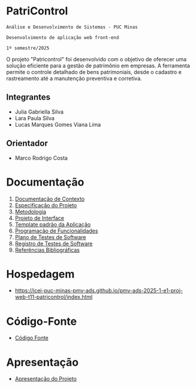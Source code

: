 # PatriControl 

`Análise e Desenvolvimento de Sistemas - PUC Minas`

`Desenvolvimento de aplicação web front-end`

`1º semestre/2025`

O projeto "Patricontrol" foi desenvolvido com o objetivo de oferecer uma solução eficiente para a gestão de patrimônio em empresas. A ferramenta permite o controle detalhado de bens patrimoniais, desde o cadastro e rastreamento até a manutenção preventiva e corretiva.

## Integrantes

* Julia Gabriella Silva
* Lara Paula Silva
* Lucas Marques Gomes Viana Lima

## Orientador

* Marco Rodrigo Costa 

# Documentação

<ol>
<li><a href="documentos/01-Documentação de Contexto.md"> Documentação de Contexto</a></li>
<li><a href="documentos/02-Especificação do Projeto.md"> Especificação do Projeto</a></li>
<li><a href="documentos/03-Metodologia.md"> Metodologia</a></li>
<li><a href="documentos/04-Projeto de Interface.md"> Projeto de Interface</a></li>
<li><a href="documentos/05-Template padrão da Aplicação.md"> Template padrão da Aplicação</a></li>
<li><a href="documentos/06-Programação de Funcionalidades.md"> Programação de Funcionalidades</a></li>
<li><a href="documentos/07-Plano de Testes de Software.md"> Plano de Testes de Software</a></li>
<li><a href="documentos/08-Registro de Testes de Software.md"> Registro de Testes de Software</a></li>
<li><a href="documentos/09-Referências.md"> Referências Bibliográficas</a></li>
</ol>

# Hospedagem

* https://icei-puc-minas-pmv-ads.github.io/pmv-ads-2025-1-e1-proj-web-t11-patricontrol/index.html

# Código-Fonte

* <a href="README.md">Código Fonte</a>

# Apresentação

* <a href="apresentacao/README.md">Apresentação do Projeto</a>
